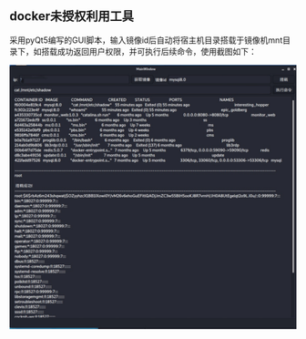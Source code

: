 ## docker未授权利用工具

采用pyQt5编写的GUI脚本，输入镜像id后自动将宿主机目录搭载于镜像机mnt目录下，如搭载成功返回用户权限，并可执行后续命令，使用截图如下：

![1.jpg](/docker/images/1.png)
